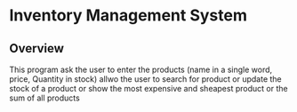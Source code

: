 # Inventory Management System

## Overview
This program ask the user to enter the products (name in a single word, price, Quantity in stock)
allwo the user to search for product or update the stock of a product or show the most expensive and sheapest product or the sum of all products
